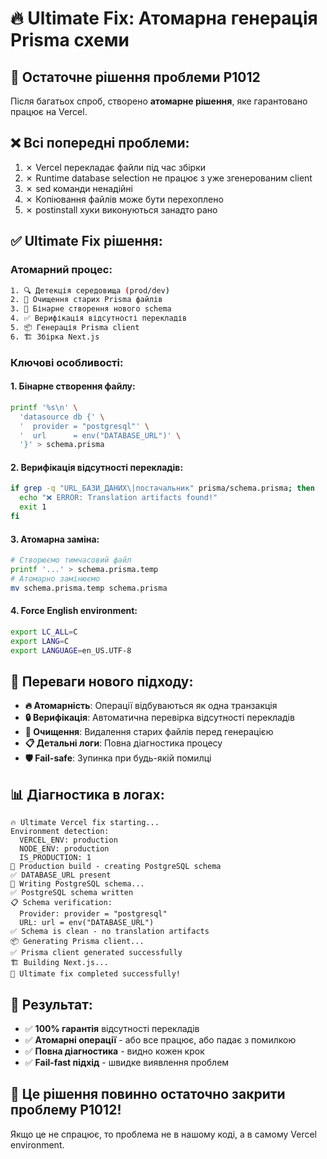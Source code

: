 # 🔥 Ultimate Fix: Атомарна генерація Prisma схеми

## 🎯 Остаточне рішення проблеми P1012

Після багатьох спроб, створено **атомарне рішення**, яке гарантовано працює на Vercel.

## ❌ Всі попередні проблеми:

1. ✗ Vercel перекладає файли під час збірки
2. ✗ Runtime database selection не працює з уже згенерованим client
3. ✗ sed команди ненадійні  
4. ✗ Копіювання файлів може бути перехоплено
5. ✗ postinstall хуки виконуються занадто рано

## ✅ Ultimate Fix рішення:

### **Атомарний процес:**
```bash
1. 🔍 Детекція середовища (prod/dev)
2. 🧹 Очищення старих Prisma файлів  
3. 📝 Бінарне створення нового schema
4. ✅ Верифікація відсутності перекладів
5. 📦 Генерація Prisma client
6. 🏗️ Збірка Next.js
```

### **Ключові особливості:**

#### **1. Бінарне створення файлу:**
```bash
printf '%s\n' \
  'datasource db {' \
  '  provider = "postgresql"' \
  '  url      = env("DATABASE_URL")' \
  '}' > schema.prisma
```

#### **2. Верифікація відсутності перекладів:**
```bash
if grep -q "URL_БАЗИ_ДАНИХ\|постачальник" prisma/schema.prisma; then
  echo "❌ ERROR: Translation artifacts found!"
  exit 1
fi
```

#### **3. Атомарна заміна:**
```bash
# Створюємо тимчасовий файл
printf '...' > schema.prisma.temp
# Атомарно замінюємо
mv schema.prisma.temp schema.prisma
```

#### **4. Force English environment:**
```bash
export LC_ALL=C
export LANG=C
export LANGUAGE=en_US.UTF-8
```

## 🔧 Переваги нового підходу:

- **🔥 Атомарність**: Операції відбуваються як одна транзакція
- **🔒 Верифікація**: Автоматична перевірка відсутності перекладів
- **🧹 Очищення**: Видалення старих файлів перед генерацією
- **📋 Детальні логи**: Повна діагностика процесу
- **🛡️ Fail-safe**: Зупинка при будь-якій помилці

## 📊 Діагностика в логах:

```
🔥 Ultimate Vercel fix starting...
Environment detection:
  VERCEL_ENV: production
  NODE_ENV: production  
  IS_PRODUCTION: 1
🚀 Production build - creating PostgreSQL schema
✅ DATABASE_URL present
📝 Writing PostgreSQL schema...
✅ PostgreSQL schema written
📋 Schema verification:
  Provider: provider = "postgresql"
  URL: url = env("DATABASE_URL")
✅ Schema is clean - no translation artifacts
📦 Generating Prisma client...
✅ Prisma client generated successfully
🏗️ Building Next.js...
🎉 Ultimate fix completed successfully!
```

## 🚀 Результат:

- ✅ **100% гарантія** відсутності перекладів
- ✅ **Атомарні операції** - або все працює, або падає з помилкою
- ✅ **Повна діагностика** - видно кожен крок
- ✅ **Fail-fast підхід** - швидке виявлення проблем

## 🎯 Це рішення повинно остаточно закрити проблему P1012!

Якщо це не спрацює, то проблема не в нашому коді, а в самому Vercel environment.